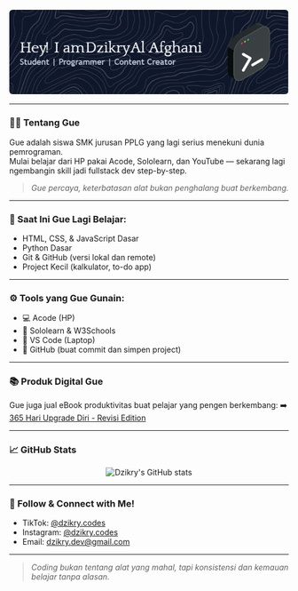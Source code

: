 ![Dzikry AL Afghnai](img/github-header-image.png)

---

### 👨‍💻 Tentang Gue
Gue adalah siswa SMK jurusan PPLG yang lagi serius menekuni dunia pemrograman.  
Mulai belajar dari HP pakai Acode, Sololearn, dan YouTube — sekarang lagi ngembangin skill jadi fullstack dev step-by-step.  

> *Gue percaya, keterbatasan alat bukan penghalang buat berkembang.*

---

### 🧠 Saat Ini Gue Lagi Belajar:
- HTML, CSS, & JavaScript Dasar
- Python Dasar
- Git & GitHub (versi lokal dan remote)
- Project Kecil (kalkulator, to-do app)

---

### ⚙️ Tools yang Gue Gunain:
- 💻 Acode (HP)
- 🧠 Sololearn & W3Schools
- 📓 VS Code (Laptop)
- 🐙 GitHub (buat commit dan simpen project)

---

### 📚 Produk Digital Gue
Gue juga jual eBook produktivitas buat pelajar yang pengen berkembang:
➡️ [365 Hari Upgrade Diri - Revisi Edition](https://lynk.id/ghanzyy)

---

### 📈 GitHub Stats

<p align="center">
  <img src="https://github-readme-stats.vercel.app/api?username=Dzikryalafghani&show_icons=true&theme=tokyonight" alt="Dzikry's GitHub stats"/>
</p>

---

### 📲 Follow & Connect with Me!
- TikTok: [@dzikry.codes](https://tiktok.com/@dzikry.codes)
- Instagram: [@dzikry.codes](https://instagram.com/dzikry.codes)
- Email: dzikry.dev@gmail.com

---

> _Coding bukan tentang alat yang mahal, tapi konsistensi dan kemauan belajar tanpa alasan._


<!--
**Dzikryalafghani/DzikryAlAfghani** is a ✨ _special_ ✨ repository because its `README.md` (this file) appears on your GitHub profile.

Here are some ideas to get you started:

- 🔭 I’m currently working on ...
- 🌱 I’m currently learning ...
- 👯 I’m looking to collaborate on ...
- 🤔 I’m looking for help with ...
- 💬 Ask me about ...
- 📫 How to reach me: ...
- 😄 Pronouns: ..
- ⚡ Fun fact: ...
-->
